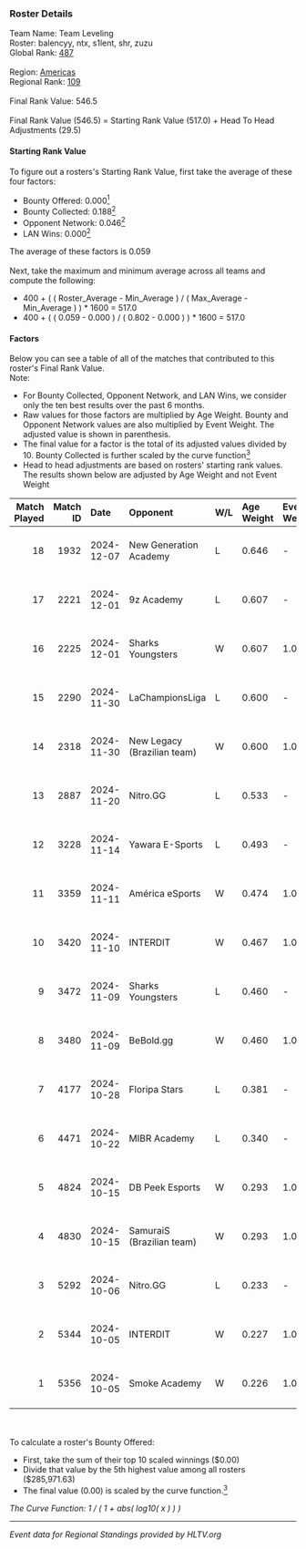 ### Roster Details<br />
Team Name: Team Leveling<br />
Roster: balencyy, ntx, s1lent, shr, zuzu<br />
Global Rank: [487](../../standings_global_2025_02_28.md)<br />
<br />
Region: [Americas]( ../../standings_americas_2025_02_28.md)<br />
Regional Rank: [109]( ../../standings_americas_2025_02_28.md)<br />
<br />
Final Rank Value:  546.5<br />
<br />
Final Rank Value (546.5) = Starting Rank Value (517.0) + Head To Head Adjustments (29.5)<br />

#### Starting Rank Value<br />
To figure out a rosters's Starting Rank Value, first take the average of these four factors:<br />
- Bounty Offered: 0.000[<sup>1</sup>](#table2)
- Bounty Collected: 0.188[<sup>2</sup>](#table1)
- Opponent Network: 0.046[<sup>2</sup>](#table1)
- LAN Wins: 0.000[<sup>2</sup>](#table1)

The average of these factors is 0.059<br />
<br />
Next, take the maximum and minimum average across all teams and compute the following:<br />
- 400 + ( ( Roster_Average - Min_Average ) / ( Max_Average - Min_Average ) ) * 1600 = 517.0
- 400 + ( ( 0.059 - 0.000 ) / ( 0.802 - 0.000 ) ) * 1600 = 517.0


#### Factors<br />
Below you can see a table of all of the matches that contributed to this roster's Final Rank Value.<br />
Note:<br />

- For Bounty Collected, Opponent Network, and LAN Wins, we consider only the ten best results over the past 6 months.
- Raw values for those factors are multiplied by Age Weight. Bounty and Opponent Network values are also multiplied by Event Weight. The adjusted value is shown in parenthesis.
- The final value for a factor is the total of its adjusted values divided by 10. Bounty Collected is further scaled by the curve function[<sup>3</sup>](#curveFunction)
- Head to head adjustments are based on rosters' starting rank values. The results shown below are adjusted by Age Weight and not Event Weight
<span id="table1"></span><br />


| Match Played | Match ID | Date       | Opponent                    | W/L | Age Weight | Event Weight | Bounty Collected | Opponent Network | LAN Wins  | H2H Adj. | Roster                           |
| -: | -: | :- | :- | :- | :- | :- | :- | :- | :- | -: | :- |
|           18 |     1932 | 2024-12-07 | New Generation Academy      | L   | 0.646      | -            | -                | -                | -         |    -8.55 | balencyy, ntx, s1lent, shr, zuzu |
|           17 |     2221 | 2024-12-01 | 9z Academy                  | L   | 0.607      | -            | -                | -                | -         |    -5.05 | balencyy, ntx, s1lent, shr, zuzu |
|           16 |     2225 | 2024-12-01 | Sharks Youngsters           | W   | 0.607      | 1.000        | 0.000 (0.000)    | 0.105 (0.064)    | 0 (0.000) |    11.04 | balencyy, ntx, s1lent, shr, zuzu |
|           15 |     2290 | 2024-11-30 | LaChampionsLiga             | L   | 0.600      | -            | -                | -                | -         |    -5.41 | balencyy, ntx, s1lent, shr, zuzu |
|           14 |     2318 | 2024-11-30 | New Legacy (Brazilian team) | W   | 0.600      | 1.000        | 0.000 (0.000)    | 0.028 (0.017)    | 0 (0.000) |    10.47 | balencyy, ntx, s1lent, shr, zuzu |
|           13 |     2887 | 2024-11-20 | Nitro.GG                    | L   | 0.533      | -            | -                | -                | -         |    -3.99 | balencyy, ntx, s1lent, shr, zuzu |
|           12 |     3228 | 2024-11-14 | Yawara E-Sports             | L   | 0.493      | -            | -                | -                | -         |    -2.72 | balencyy, ntx, s1lent, shr, zuzu |
|           11 |     3359 | 2024-11-11 | América eSports             | W   | 0.474      | 1.000        | 0.000 (0.000)    | 0.272 (0.129)    | 0 (0.000) |     9.52 | balencyy, ntx, s1lent, shr, zuzu |
|           10 |     3420 | 2024-11-10 | INTERDIT                    | W   | 0.467      | 1.000        | 0.000 (0.000)    | 0.171 (0.080)    | 0 (0.000) |     9.91 | balencyy, ntx, s1lent, shr, zuzu |
|            9 |     3472 | 2024-11-09 | Sharks Youngsters           | L   | 0.460      | -            | -                | -                | -         |    -5.87 | balencyy, ntx, s1lent, shr, zuzu |
|            8 |     3480 | 2024-11-09 | BeBold.gg                   | W   | 0.460      | 1.000        | 0.000 (0.000)    | 0.022 (0.010)    | 0 (0.000) |     7.74 | balencyy, ntx, s1lent, shr, zuzu |
|            7 |     4177 | 2024-10-28 | Floripa Stars               | L   | 0.381      | -            | -                | -                | -         |    -2.80 | balencyy, ntx, s1lent, shr, zuzu |
|            6 |     4471 | 2024-10-22 | MIBR Academy                | L   | 0.340      | -            | -                | -                | -         |    -2.13 | balencyy, ntx, s1lent, shr, zuzu |
|            5 |     4824 | 2024-10-15 | DB Peek Esports             | W   | 0.293      | 1.000        | 0.000 (0.000)    | 0.258 (0.076)    | 0 (0.000) |     6.38 | balencyy, ntx, s1lent, shr, zuzu |
|            4 |     4830 | 2024-10-15 | SamuraiS (Brazilian team)   | W   | 0.293      | 1.000        | 0.000 (0.000)    | 0.170 (0.050)    | 0 (0.000) |     5.03 | balencyy, ntx, s1lent, shr, zuzu |
|            3 |     5292 | 2024-10-06 | Nitro.GG                    | L   | 0.233      | -            | -                | -                | -         |    -1.45 | balencyy, ntx, s1lent, shr, zuzu |
|            2 |     5344 | 2024-10-05 | INTERDIT                    | W   | 0.227      | 1.000        | 0.000 (0.000)    | 0.171 (0.039)    | 0 (0.000) |     4.95 | balencyy, ntx, s1lent, shr, zuzu |
|            1 |     5356 | 2024-10-05 | Smoke Academy               | W   | 0.226      | 1.000        | 0.000 (0.000)    | 0.000 (0.000)    | 0 (0.000) |     2.43 | balencyy, ntx, s1lent, shr, zuzu |

<br />
<span id="table2"></span><br />
To calculate a roster's Bounty Offered:<br />

- First, take the sum of their top 10 scaled winnings ($0.00)
- Divide that value by the 5th highest value among all rosters ($285,971.63)
- The final value (0.00) is scaled by the curve function.[<sup>3</sup>](#curveFunction)

<span id="curveFunction"></span>_The Curve Function: 1 / ( 1 + abs( log10( x ) ) )_<br />

---
_Event data for Regional Standings provided by HLTV.org_<br />
